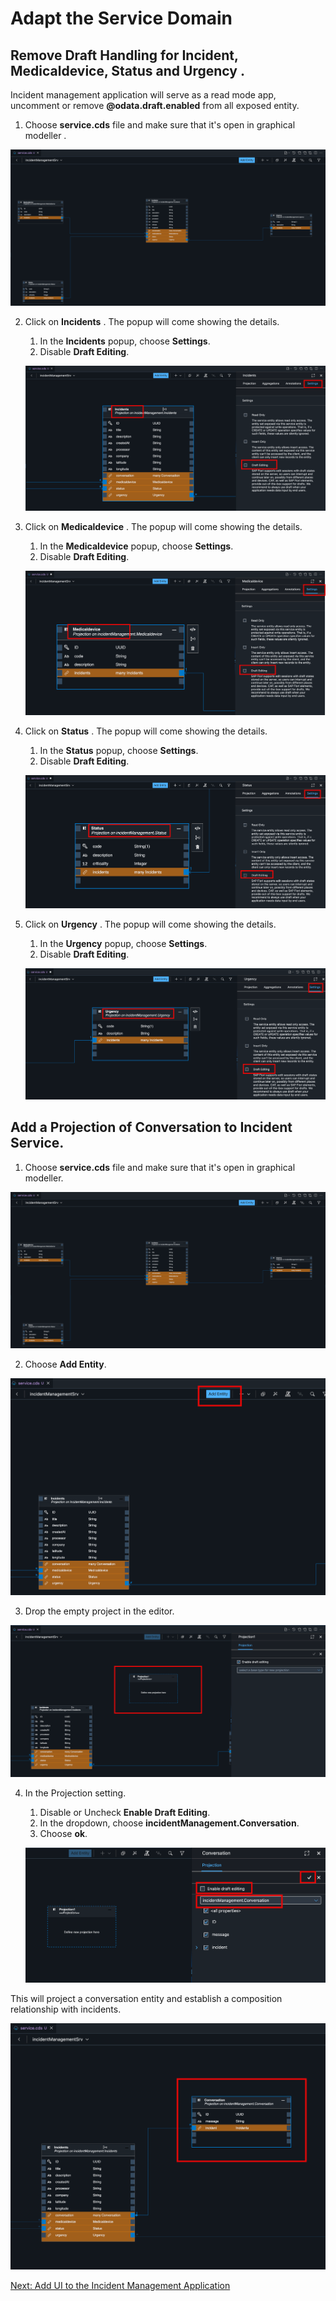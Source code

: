 # Adapt the Service Domain 

## Remove Draft Handling for **Incident**, **Medicaldevice**, **Status** and **Urgency** .

Incident management application will serve as a read mode app, uncomment or remove **@odata.draft.enabled** from all exposed entity.

1. Choose **service.cds** file and make sure that it's open in graphical modeller   .

![](./images/explorer.png)

2. Click on **Incidents** . The popup will come showing the details.
    1. In the **Incidents** popup, choose **Settings**.
    2. Disable **Draft Editing**.

    ![](./images/incidentdraft.png)

2. Click on **Medicaldevice** . The popup will come showing the details.
    1. In the **Medicaldevice** popup, choose **Settings**.
    2. Disable **Draft Editing**.

    ![](./images/medicaldraft.png)

2. Click on **Status** . The popup will come showing the details.
    1. In the **Status** popup, choose **Settings**.
    2. Disable **Draft Editing**.

    ![](./images/statusdraft.png)

2. Click on **Urgency** . The popup will come showing the details.
    1. In the **Urgency** popup, choose **Settings**.
    2. Disable **Draft Editing**.

    ![](./images/urgencydraft.png)

## Add a Projection of **Conversation** to Incident Service.

1. Choose **service.cds** file and make sure that it's open in graphical modeller.

![](./images/explorer.png)

2. Choose **Add Entity**. 

![](./images/addentity.png)

3. Drop the empty project in the editor.

![](./images/projection.png)

4. In the Projection setting.
    1. Disable or Uncheck **Enable Draft Editing**.
    2. In the dropdown, choose **incidentManagement.Conversation**.
    3. Choose **ok**.

    ![](./images/projectionsetting.png)

This will project a conversation entity and establish a composition relationship with incidents.

![](./images/finalconversation.png)

[Next: Add UI to the Incident Management Application](../ui/README.md)


